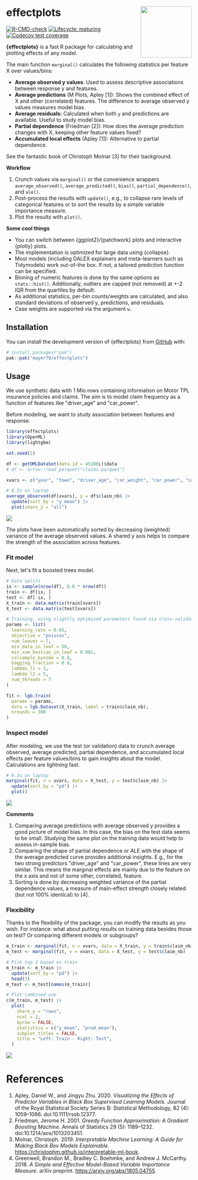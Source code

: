 # effectplots <img src="man/figures/logo.png" align="right" height="139" alt="" />

<!-- badges: start -->

[![R-CMD-check](https://github.com/mayer79/effectplots/actions/workflows/R-CMD-check.yaml/badge.svg)](https://github.com/mayer79/effectplots/actions/workflows/R-CMD-check.yaml)
[![Lifecycle: maturing](https://img.shields.io/badge/lifecycle-experimental-orange.svg)](https://www.tidyverse.org/lifecycle/#experimental)
[![Codecov test coverage](https://codecov.io/gh/mayer79/effectplots/graph/badge.svg)](https://app.codecov.io/gh/mayer79/effectplots)
<!-- badges: end -->

**{effectplots}** is a fast R package for calculating and plotting effects of any model.

The main function `marginal()` calculates the following statistics per feature X over values/bins:

- **Average observed y values**: Used to assess descriptive associations between response y and features.
- **Average predictions** (M Plots, Apley [1]): Shows the combined effect of X and other (correlated) features. The difference to average observed y values measures model bias.
- **Average residuals:** Calculated when both `y` and predictions are available. Useful to study model bias.
- **Partial dependence** (Friedman [2]): How does the average prediction changes with X, keeping other feature values fixed?
- **Accumulated local effects** (Apley [1]): Alternative to partial dependence.

See the fantastic book of Christoph Molnar [3] for their background.

**Workflow**

1. Crunch values via `marginal()` or the convenience wrappers `average_observed()`, `average_predicted()`, `bias()`, `partial_dependence()`, and `ale()`.
2. Post-process the results with `update()`, e.g., to collapse rare levels of categorical features or to sort the results by a simple variable importance measure.
3. Plot the results with `plot()`.

**Some cool things**

- You can switch between {ggplot2}/{patchwork} plots and interactive {plotly} plots.
- The implementation is optimized for large data using {collapse}.
- Most models (including DALEX explainers and meta-learners such as Tidymodels) work out-of-the box. If not, a tailored prediction function can be specified.
- Binning of numeric features is done by the same options as `stats::hist()`. Additionally, outliers are capped (not removed) at +-2 IQR from the quartiles by default.
- As additional statistics, per-bin counts/weights are calculated, and also standard deviations of observed y, predictions, and residuals.
- Case weights are supported via the argument `w`.

## Installation

You can install the development version of {effectplots} from [GitHub](https://github.com/) with:

``` r
# install.packages("pak")
pak::pak("mayer79/effectplots")
```

## Usage

We use synthetic data with 1 Mio rows containing information on Motor TPL insurance policies and claims.
The aim is to model claim frequency as a function of features like "driver_age" and "car_power".

Before modeling, we want to study association between features and response.

``` r
library(effectplots)
library(OpenML)
library(lightgbm)

set.seed(1)

df <- getOMLDataSet(data.id = 45106L)$data
# df <- arrow::read_parquet("claims.parquet")

xvars <- c("year", "town", "driver_age", "car_weight", "car_power", "car_age")

# 0.3s on laptop
average_observed(df[xvars], y = df$claim_nb) |>
  update(sort_by = "y_mean") |> 
  plot(share_y = "all")
```

![](man/figures/avg_obs.svg)

The plots have been automatically sorted by decreasing (weighted) variance of the average observed values. A shared y axis helps to compare the strength of the association across features.

### Fit model

Next, let's fit a boosted trees model.

```r
# Data splits
ix <- sample(nrow(df), 0.8 * nrow(df))
train <- df[ix, ]
test <- df[-ix, ]
X_train <- data.matrix(train[xvars])
X_test <- data.matrix(test[xvars])

# Training, using slightly optimized parameters found via cross-validation
params <- list(
  learning_rate = 0.05,
  objective = "poisson",
  num_leaves = 7,
  min_data_in_leaf = 50,
  min_sum_hessian_in_leaf = 0.001,
  colsample_bynode = 0.8,
  bagging_fraction = 0.8,
  lambda_l1 = 3,
  lambda_l2 = 5,
  num_threads = 7
)

fit <- lgb.train(
  params = params,
  data = lgb.Dataset(X_train, label = train$claim_nb),
  nrounds = 300
)
```

### Inspect model

After modeling, we use the test (or validation) data to crunch average observed, average predicted, partial dependence, and accumulated local effects per feature values/bins to gain insights about the model. Calculations are lightning fast.

```r
# 0.3s on laptop
marginal(fit, v = xvars, data = X_test, y = test$claim_nb) |>
  update(sort_by = "pd") |> 
  plot()
```

![](man/figures/marginal.svg)

**Comments**

1. Comparing average predictions with average observed y provides a good picture of model bias. In this case, the bias on the test data seems to be small. Studying the same plot on the training data would help to assess in-sample bias.
2. Comparing the shape of partial dependence or ALE with the shape of the average predicted curve provides additional insights. E.g., for the two strong predictors "driver_age" and "car_power", these lines are very similar. This means the marginal effects are mainly due to the feature on the x axis and not of some other, correlated, feature.
3. Sorting is done by decreasing weighted variance of the partial dependence values, a measure of main-effect strength closely related (but not 100% identical) to [4].

### Flexibility

Thanks to the flexibility of the package, you can modify the results as you wish. For instance: what about putting results on training data besides those on test? Or comparing different models or subgroups? 

```r
m_train <- marginal(fit, v = xvars, data = X_train, y = train$claim_nb)
m_test <- marginal(fit, v = xvars, data = X_test, y = test$claim_nb)

# Pick top 3 based on train
m_train <- m_train |> 
  update(sort_by = "pd") |> 
  head(3)
m_test <- m_test[names(m_train)]

# Plot combined one
c(m_train, m_test) |> 
  plot(
    share_y = "rows",
    ncol = 2,
    byrow = FALSE,
    statistics = c("y_mean", "pred_mean"),
    subplot_titles = FALSE,
    title = "Left: Train - Right: Test",
  )
```

![](man/figures/train_test.svg)

# References

1. Apley, Daniel W., and Jingyu Zhu. 2020. *Visualizing the Effects of Predictor Variables in Black Box Supervised Learning Models.* Journal of the Royal Statistical Society Series B: Statistical Methodology, 82 (4): 1059–1086. doi:10.1111/rssb.12377.
2. Friedman, Jerome H. 2001. *Greedy Function Approximation: A Gradient Boosting Machine.* Annals of Statistics 29 (5): 1189–1232. doi:10.1214/aos/1013203451.
3. Molnar, Christoph. 2019. *Interpretable Machine Learning: A Guide for
Making Black Box Models Explainable*. <https://christophm.github.io/interpretable-ml-book>.
4. Greenwell, Brandon M., Bradley C. Boehmke, and Andrew J. McCarthy. 2018.
*A Simple and Effective Model-Based Variable Importance Measure.* arXiv preprint. <https://arxiv.org/abs/1805.04755>.
